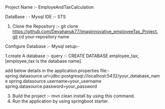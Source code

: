 
Project Name :- EmployeAndTaxCalculation

DataBase : - Mysql
IDE :- STS

1. Clone the Repository :-
git clone https://github.com/Devahanuk77/imaginnovative_employeeTax_Project.git
cd your-repository name 

Configure Database :-
Mysql setup:-

1.create A database :-
query :- CREATE DATABASE employee_tax; [employee_tax is the database name].

add below details in the application.properties file:- 
spring.datasource.url=jdbc:postgresql://localhost:5432/your_database_name
spring.datasource.username=your_username
spring.datasource.password=your_password

3. Build the project :- mvn clean install by using this command.
4. Run the application by using springboot starter.


